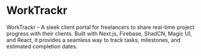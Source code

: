# WorkTrackr
WorkTrackr – A sleek client portal for freelancers to share real-time project progress with their clients. Built with Next.js, Firebase, ShadCN, Magic UI, and React, it provides a seamless way to track tasks, milestones, and estimated completion dates.
